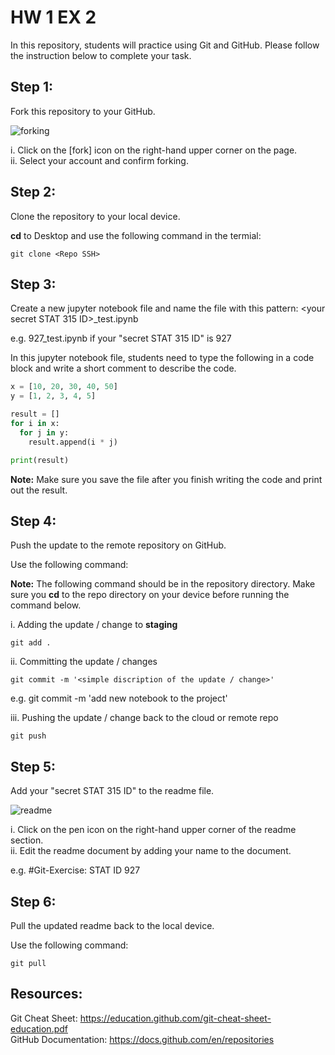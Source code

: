 # HW 1 EX 2

In this repository, students will practice using Git and GitHub. Please follow the instruction below to complete your task.

## Step 1:
Fork this repository to your GitHub.

![forking](img/forking.png)

i. Click on the [fork] icon on the right-hand upper corner on the page.  
ii. Select your account and confirm forking.

## Step 2:
Clone the repository to your local device.

**cd** to Desktop and use the following command in the termial:

```
git clone <Repo SSH>
```

## Step 3:
Create a new jupyter notebook file and name the file with this pattern: \<your secret STAT 315 ID>_test.ipynb

e.g. 927_test.ipynb   if your "secret STAT 315 ID" is 927

In this jupyter notebook file, students need to type the following in a code block and write a short comment to describe the code.
  
``` python
x = [10, 20, 30, 40, 50]
y = [1, 2, 3, 4, 5]

result = []
for i in x:
  for j in y:
    result.append(i * j)

print(result)
```
  
**Note:** Make sure you save the file after you finish writing the code and print out the result.

## Step 4:
Push the update to the remote repository on GitHub.

Use the following command:

**Note:** The following command should be in the repository directory.  Make sure you **cd** to the repo directory on your device before running the command below.

i. Adding the update / change to **staging**
```
git add .
```

ii. Committing the update / changes
```
git commit -m '<simple discription of the update / change>'
```
e.g. git commit -m 'add new notebook to the project'

iii. Pushing the update / change back to the cloud or remote repo
```
git push
```

## Step 5:
Add your "secret STAT 315 ID" to the readme file.

![readme](img/readme.png)

i. Click on the pen icon on the right-hand upper corner of the readme section.  
ii. Edit the readme document by adding your name to the document.

e.g. \#Git-Exercise: STAT ID 927

## Step 6:
Pull the updated readme back to the local device.

Use the following command:
```
git pull
```

## Resources:
Git Cheat Sheet: https://education.github.com/git-cheat-sheet-education.pdf  
GitHub Documentation: https://docs.github.com/en/repositories
